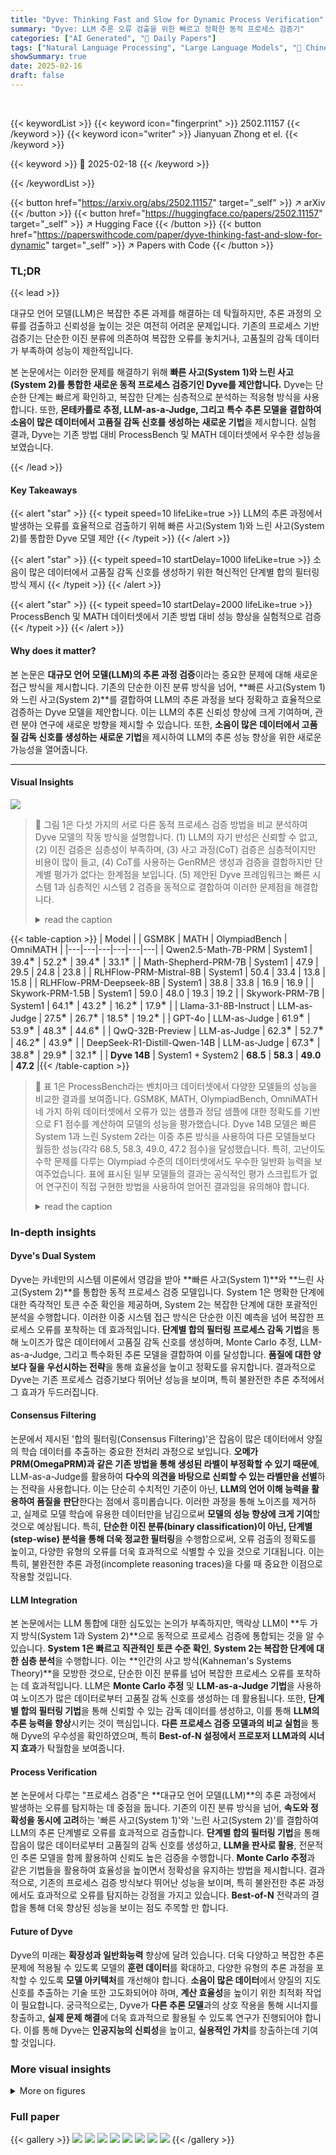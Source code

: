 ```yaml
---
title: "Dyve: Thinking Fast and Slow for Dynamic Process Verification"
summary: "Dyve: LLM 추론 오류 검출을 위한 빠르고 정확한 동적 프로세스 검증기"
categories: ["AI Generated", "🤗 Daily Papers"]
tags: ["Natural Language Processing", "Large Language Models", "🏢 Chinese University of Hong Kong",]
showSummary: true
date: 2025-02-16
draft: false
---
```


<br>

{{< keywordList >}}
{{< keyword icon="fingerprint" >}} 2502.11157 {{< /keyword >}}
{{< keyword icon="writer" >}} Jianyuan Zhong et el. {{< /keyword >}}
 
{{< keyword >}} 🤗 2025-02-18 {{< /keyword >}}
 
{{< /keywordList >}}

{{< button href="https://arxiv.org/abs/2502.11157" target="_self" >}}
↗ arXiv
{{< /button >}}
{{< button href="https://huggingface.co/papers/2502.11157" target="_self" >}}
↗ Hugging Face
{{< /button >}}
{{< button href="https://paperswithcode.com/paper/dyve-thinking-fast-and-slow-for-dynamic" target="_self" >}}
↗ Papers with Code
{{< /button >}}




### TL;DR


{{< lead >}}

대규모 언어 모델(LLM)은 복잡한 추론 과제를 해결하는 데 탁월하지만, 추론 과정의 오류를 검출하고 신뢰성을 높이는 것은 여전히 어려운 문제입니다. 기존의 프로세스 기반 검증기는 단순한 이진 분류에 의존하여 복잡한 오류를 놓치거나, 고품질의 감독 데이터가 부족하여 성능이 제한적입니다.  

본 논문에서는 이러한 문제를 해결하기 위해 **빠른 사고(System 1)와 느린 사고(System 2)를 통합한 새로운 동적 프로세스 검증기인 Dyve를 제안합니다.** Dyve는 단순한 단계는 빠르게 확인하고, 복잡한 단계는 심층적으로 분석하는 적응형 방식을 사용합니다. 또한, **몬테카를로 추정, LLM-as-a-Judge, 그리고 특수 추론 모델을 결합하여 소음이 많은 데이터에서 고품질 감독 신호를 생성하는 새로운 기법**을 제시합니다. 실험 결과, Dyve는 기존 방법 대비 ProcessBench 및 MATH 데이터셋에서 우수한 성능을 보였습니다.

{{< /lead >}}


#### Key Takeaways

{{< alert "star" >}}
{{< typeit speed=10 lifeLike=true >}} LLM의 추론 과정에서 발생하는 오류를 효율적으로 검출하기 위해 빠른 사고(System 1)와 느린 사고(System 2)를 통합한 Dyve 모델 제안 {{< /typeit >}}
{{< /alert >}}

{{< alert "star" >}}
{{< typeit speed=10 startDelay=1000 lifeLike=true >}} 소음이 많은 데이터에서 고품질 감독 신호를 생성하기 위한 혁신적인 단계별 합의 필터링 방식 제시 {{< /typeit >}}
{{< /alert >}}

{{< alert "star" >}}
{{< typeit speed=10 startDelay=2000 lifeLike=true >}} ProcessBench 및 MATH 데이터셋에서 기존 방법 대비 성능 향상을 실험적으로 검증 {{< /typeit >}}
{{< /alert >}}

#### Why does it matter?
본 논문은 **대규모 언어 모델(LLM)의 추론 과정 검증**이라는 중요한 문제에 대해 새로운 접근 방식을 제시합니다. 기존의 단순한 이진 분류 방식을 넘어, **빠른 사고(System 1)와 느린 사고(System 2)**를 결합하여 LLM의 추론 과정을 보다 정확하고 효율적으로 검증하는 Dyve 모델을 제안합니다. 이는 LLM의 추론 신뢰성 향상에 크게 기여하며, 관련 분야 연구에 새로운 방향을 제시할 수 있습니다. 또한, **소음이 많은 데이터에서 고품질 감독 신호를 생성하는 새로운 기법**을 제시하여 LLM의 추론 성능 향상을 위한 새로운 가능성을 열어줍니다.

------
#### Visual Insights



![](https://arxiv.org/html/2502.11157/x1.png)

> 🔼 그림 1은 다섯 가지의 서로 다른 동적 프로세스 검증 방법을 비교 분석하여 Dyve 모델의 작동 방식을 설명합니다. (1) LLM의 자기 반성은 신뢰할 수 없고, (2) 이진 검증은 심층성이 부족하며, (3) 사고 과정(CoT) 검증은 심층적이지만 비용이 많이 들고, (4) CoT를 사용하는 GenRM은 생성과 검증을 결합하지만 단계별 평가가 없다는 한계점을 보입니다. (5) 제안된 Dyve 프레임워크는 빠른 시스템 1과 심층적인 시스템 2 검증을 동적으로 결합하여 이러한 문제점을 해결합니다.
> <details>
> <summary>read the caption</summary>
> Figure 1: (1) LLM self-reflection is unreliable (2) Binary verification lacks depth, (3) Chain-of-Thought (CoT) verification is deeper but more expensive, (4) GenRM with CoT combines generation and verification without step-wise assessment, (5) Dyve, our proposed framework that dynamically combines fast System 1 and deep System 2 verification.
> </details>





{{< table-caption >}}
| Model |  | GSM8K | MATH | OlympiadBench | OmniMATH |
|---|---|---|---|---|---| 
| Qwen2.5-Math-7B-PRM | System1 | 39.4<sup>∗</sup> | 52.2<sup>∗</sup> | 39.4<sup>∗</sup> | 33.1<sup>∗</sup> |
| Math-Shepherd-PRM-7B | System1 | 47.9 | 29.5 | 24.8 | 23.8 |
| RLHFlow-PRM-Mistral-8B | System1 | 50.4 | 33.4 | 13.8 | 15.8 |
| RLHFlow-PRM-Deepseek-8B | System1 | 38.8 | 33.8 | 16.9 | 16.9 |
| Skywork-PRM-1.5B | System1 | 59.0 | 48.0 | 19.3 | 19.2 |
| Skywork-PRM-7B | System1 | 64.1<sup>∗</sup> | 43.2<sup>∗</sup> | 16.2<sup>∗</sup> | 17.9<sup>∗</sup> |
| Llama-3.1-8B-Instruct | LLM-as-Judge | 27.5<sup>∗</sup> | 26.7<sup>∗</sup> | 18.5<sup>∗</sup> | 19.2<sup>∗</sup> |
| GPT-4o | LLM-as-Judge | 61.9<sup>∗</sup> | 53.9<sup>∗</sup> | 48.3<sup>∗</sup> | 44.6<sup>∗</sup> |
| QwQ-32B-Preview | LLM-as-Judge | 62.3<sup>∗</sup> | 52.7<sup>∗</sup> | 46.2<sup>∗</sup> | 43.9<sup>∗</sup> |
| DeepSeek-R1-Distill-Qwen-14B | LLM-as-Judge | 67.3<sup>∗</sup> | 38.8<sup>∗</sup> | 29.9<sup>∗</sup> | 32.1<sup>∗</sup> |
| **Dyve 14B** | System1 + System2 | **68.5** | **58.3** | **49.0** | **47.2** |{{< /table-caption >}}

> 🔼 표 1은 ProcessBench라는 벤치마크 데이터셋에서 다양한 모델들의 성능을 비교한 결과를 보여줍니다.  GSM8K, MATH, OlympiadBench, OmniMATH 네 가지 하위 데이터셋에서 오류가 있는 샘플과 정답 샘플에 대한 정확도를 기반으로 F1 점수를 계산하여 모델의 성능을 평가했습니다. Dyve 14B 모델은 빠른 System 1과 느린 System 2라는 이중 추론 방식을 사용하여 다른 모델들보다 월등한 성능(각각 68.5, 58.3, 49.0, 47.2 점수)을 달성했습니다. 특히, 고난이도 수학 문제를 다루는 Olympiad 수준의 데이터셋에서도 우수한 일반화 능력을 보여주었습니다.  표에 표시된 일부 모델들의 결과는 공식적인 평가 스크립트가 없어 연구진이 직접 구현한 방법을 사용하여 얻어진 결과임을 유의해야 합니다.
> <details>
> <summary>read the caption</summary>
> Table 1: Performance comparison on ProcessBench. F1 scores, computed from accuracies on erroneous and correct samples, are reported for four benchmarks: GSM8K, MATH, OlympiadBench, and OmniMATH. Dyve 14B leverages a dual reasoning approach (fast System1 and slow System2) to achieve superior performance, with scores of 68.5, 58.3, 49.0, and 47.2, respectively, and it shows enhanced generalization on Olympiad-level mathematics. Models marked with a ∗ are evaluated using our custom implementation to align with our experimental settings in the absence of an official evaluation script.
> </details>





### In-depth insights


#### Dyve's Dual System
Dyve는 카네만의 시스템 이론에서 영감을 받아 **빠른 사고(System 1)**와 **느린 사고(System 2)**를 통합한 동적 프로세스 검증 모델입니다. System 1은 명확한 단계에 대한 즉각적인 토큰 수준 확인을 제공하며, System 2는 복잡한 단계에 대한 포괄적인 분석을 수행합니다. 이러한 이중 시스템 접근 방식은 단순한 이진 예측을 넘어 복잡한 프로세스 오류를 포착하는 데 효과적입니다. **단계별 합의 필터링 프로세스 감독 기법**을 통해 노이즈가 많은 데이터에서 고품질 감독 신호를 생성하며, Monte Carlo 추정, LLM-as-a-Judge, 그리고 특수화된 추론 모델을 결합하여 이를 달성합니다. **품질에 대한 양보다 질을 우선시하는 전략**을 통해 효율성을 높이고 정확도를 유지합니다. 결과적으로 Dyve는 기존 프로세스 검증기보다 뛰어난 성능을 보이며, 특히 불완전한 추론 추적에서 그 효과가 두드러집니다.

#### Consensus Filtering
논문에서 제시된 '합의 필터링(Consensus Filtering)'은 잡음이 많은 데이터에서 양질의 학습 데이터를 추출하는 중요한 전처리 과정으로 보입니다. **오메가PRM(OmegaPRM)과 같은 기존 방법을 통해 생성된 라벨이 부정확할 수 있기 때문에**, LLM-as-a-Judge를 활용하여 **다수의 의견을 바탕으로 신뢰할 수 있는 라벨만을 선별**하는 전략을 사용합니다. 이는 단순히 수치적인 기준이 아닌, **LLM의 언어 이해 능력을 활용하여 품질을 판단**한다는 점에서 흥미롭습니다. 이러한 과정을 통해 노이즈를 제거하고, 실제로 모델 학습에 유용한 데이터만을 남김으로써 **모델의 성능 향상에 크게 기여**할 것으로 예상됩니다. 특히, **단순한 이진 분류(binary classification)이 아닌, 단계별(step-wise) 분석을 통해 더욱 정교한 필터링**을 수행함으로써, 오류 검출의 정확도를 높이고, 다양한 유형의 오류를 더욱 효과적으로 식별할 수 있을 것으로 기대됩니다.  이는 특히, 불완전한 추론 과정(incomplete reasoning traces)을 다룰 때 중요한 이점으로 작용할 것입니다.

#### LLM Integration
본 논문에서는 LLM 통합에 대한 심도있는 논의가 부족하지만, 맥락상 LLM이 **두 가지 방식(System 1과 System 2)**으로 동적으로 프로세스 검증에 통합되는 것을 알 수 있습니다.  **System 1은 빠르고 직관적인 토큰 수준 확인**, **System 2는 복잡한 단계에 대한 심층 분석**을 수행합니다. 이는 **인간의 사고 방식(Kahneman's Systems Theory)**을 모방한 것으로, 단순한 이진 분류를 넘어 복잡한 프로세스 오류를 포착하는 데 효과적입니다.  LLM은 **Monte Carlo 추정** 및 **LLM-as-a-Judge 기법**을 사용하여 노이즈가 많은 데이터로부터 고품질 감독 신호를 생성하는 데 활용됩니다. 또한, **단계별 합의 필터링 기법**을 통해 신뢰할 수 있는 감독 데이터를 생성하고, 이를 통해 **LLM의 추론 능력을 향상**시키는 것이 핵심입니다.  **다른 프로세스 검증 모델과의 비교 실험**을 통해 Dyve의 우수성을 확인하였으며, 특히 **Best-of-N 설정에서 프로포저 LLM과의 시너지 효과**가 탁월함을 보여줍니다.

#### Process Verification
본 논문에서 다루는 "프로세스 검증"은 **대규모 언어 모델(LLM)**의 추론 과정에서 발생하는 오류를 탐지하는 데 중점을 둡니다.  기존의 이진 분류 방식을 넘어, **속도와 정확성을 동시에 고려**하는 '빠른 사고(System 1)'와 '느린 사고(System 2)'를 결합하여 LLM의 추론 단계별로 오류를 효과적으로 검출합니다.  **단계별 합의 필터링 기법**을 통해 잡음이 많은 데이터로부터 고품질의 감독 신호를 생성하고, **LLM을 판사로 활용**, 전문적인 추론 모델을 함께 활용하여 신뢰도 높은 검증을 수행합니다.  **Monte Carlo 추정**과 같은 기법들을 활용하여 효율성을 높이면서 정확성을 유지하는 방법을 제시합니다. 결과적으로, 기존의 프로세스 검증 방식보다 뛰어난 성능을 보이며, 특히 불완전한 추론 과정에서도 효과적으로 오류를 탐지하는 강점을 가지고 있습니다.  **Best-of-N** 전략과의 결합을 통해 더욱 향상된 성능을 보이는 점도 주목할 만 합니다.

#### Future of Dyve
Dyve의 미래는 **확장성과 일반화능력** 향상에 달려 있습니다.  더욱 다양하고 복잡한 추론 문제에 적용될 수 있도록 모델의 **훈련 데이터**를 확대하고, 다양한 유형의 추론 과정을 포착할 수 있도록 **모델 아키텍처**를 개선해야 합니다.  **소음이 많은 데이터**에서 양질의 지도 신호를 추출하는 기술 또한 고도화되어야 하며,  **계산 효율성**을 높이기 위한 최적화 작업이 필요합니다.  궁극적으로는, Dyve가 **다른 추론 모델**과의 상호 작용을 통해 시너지를 창출하고,  **실제 문제 해결**에 더욱 효과적으로 활용될 수 있도록 연구가 진행되어야 합니다.  이를 통해 Dyve는 **인공지능의 신뢰성**을 높이고, **실용적인 가치**를 창출하는데 기여할 것입니다.


### More visual insights

<details>
<summary>More on figures
</summary>


![](https://arxiv.org/html/2502.11157/extracted/6207679/images/inference_speed_comparison.png)

> 🔼 그림 2는 ProcessBench 데이터셋을 사용하여 세 가지 모델(System-1, Dyve, DeepSeek-R1-14B)의 추론 속도를 비교한 막대 그래프입니다.  각 모델별로 샘플당 처리 시간(초)을 나타내어, 모델의 효율성을 비교 분석합니다. System-1은 가장 빠른 속도를 보이는 반면, DeepSeek-R1-14B는 가장 느린 속도를 보입니다. Dyve는 속도와 정확도 간의 균형을 맞추는 성능을 보여줍니다.  이를 통해 각 모델의 처리 효율성과 실시간 응용 가능성에 대한 분석을 제공합니다.
> <details>
> <summary>read the caption</summary>
> Figure 2: Inference speed comparison on ProcesBench, time per sample in seconds, for System-1, Dyve, and DeepSeek-R1-14B.
> </details>



![](https://arxiv.org/html/2502.11157/extracted/6207679/images/side_by_side_base_and_ablation14B.png)

> 🔼 그림 3은 GSM8K, MATH, OlympiadBench 및 OmniMATH 데이터셋에서 모델 선택과 단계별 합의 필터링이 성능에 미치는 영향을 보여줍니다. 이 그림은 합의 필터링과 단계별 플래깅을 통해 달성된 성능 향상을 보여주며, 특히 7B Llama 모델보다 14B 추론 모델의 우수한 성능을 강조합니다.  합의 필터링은 노이즈가 많은 데이터에서 정확한 레이블을 걸러내는 데 도움이 되며, 단계별 플래깅은 모델이 각 단계의 정확성을 더욱 면밀하게 평가할 수 있도록 합니다. 결과적으로, 이러한 두 가지 기법을 적용함으로써, 특히 복잡한 수학 문제에 대한 모델의 성능이 향상되었습니다.
> <details>
> <summary>read the caption</summary>
> Figure 3: Impact of model choice and step-wise consensus filtering on performance across GSM8K, MATH, OlympiadBench, and OmniMATH. The figure illustrates improvements achieved through consensus filtering and step-wise flagging, highlighting the superior performance of the 14B reasoning model over the 7B Llama.
> </details>



![](https://arxiv.org/html/2502.11157/extracted/6207679/images/accuracy_vs_exponent.png)

> 🔼 그림 4는 제안된 Dyve 모델과 비교 모델(Dyve System 1, Majority Vote)의 성능을 다양한 생성 버짓(generation budget) 하에서 비교한 그래프입니다.  두 가지 다른 Proposer LLM (DeepSeek-R1-Distill-Qwen-14B 와 Qwen-2.5-MATH-7B-Instruct)을 사용하여 실험을 진행했으며,  각 LLM에 대한 결과는 실선과 점선으로 구분되어 나타납니다.  그래프는 생성 버짓이 증가함에 따라 세 가지 모델의 정확도 변화를 보여주어, Dyve 모델이 다양한 조건에서도 우수한 성능을 유지함을 시각적으로 보여줍니다.
> <details>
> <summary>read the caption</summary>
> Figure 4: Comparison of Dyve, Dyve System1 and Majority Vote with different generation budget when integrating with Proposer LLMs (DeepSeek-R1-Distill-Qwen-14B as solid line, Qwen2.5-MATH-7B-Instruct as dotted line).
> </details>



</details>






### Full paper

{{< gallery >}}
<img src="paper_images/1.png" class="grid-w50 md:grid-w33 xl:grid-w25" />
<img src="paper_images/2.png" class="grid-w50 md:grid-w33 xl:grid-w25" />
<img src="paper_images/3.png" class="grid-w50 md:grid-w33 xl:grid-w25" />
<img src="paper_images/4.png" class="grid-w50 md:grid-w33 xl:grid-w25" />
<img src="paper_images/5.png" class="grid-w50 md:grid-w33 xl:grid-w25" />
<img src="paper_images/6.png" class="grid-w50 md:grid-w33 xl:grid-w25" />
<img src="paper_images/7.png" class="grid-w50 md:grid-w33 xl:grid-w25" />
<img src="paper_images/8.png" class="grid-w50 md:grid-w33 xl:grid-w25" />
{{< /gallery >}}